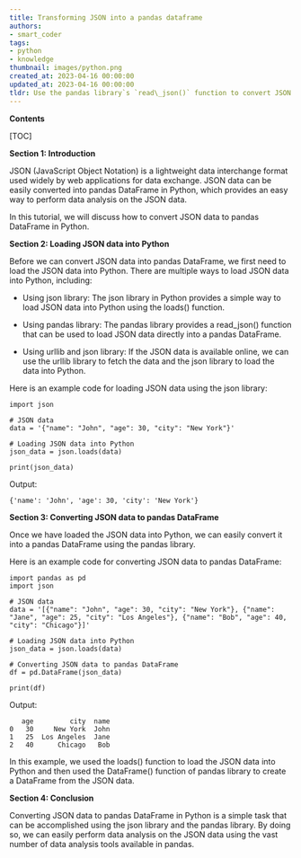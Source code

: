 ```yaml
---
title: Transforming JSON into a pandas dataframe
authors:
- smart_coder
tags:
- python
- knowledge
thumbnail: images/python.png
created_at: 2023-04-16 00:00:00
updated_at: 2023-04-16 00:00:00
tldr: Use the pandas library`s `read\_json()` function to convert JSON data to a pandas DataFrame in Python.
---
```


**Contents**

[TOC]

**Section 1: Introduction**

JSON (JavaScript Object Notation) is a lightweight data interchange format used widely by web applications for data exchange. JSON data can be easily converted into pandas DataFrame in Python, which provides an easy way to perform data analysis on the JSON data.

In this tutorial, we will discuss how to convert JSON data to pandas DataFrame in Python. 

**Section 2: Loading JSON data into Python**

Before we can convert JSON data into pandas DataFrame, we first need to load the JSON data into Python. There are multiple ways to load JSON data into Python, including:

- Using json library: The json library in Python provides a simple way to load JSON data into Python using the loads() function.

- Using pandas library: The pandas library provides a read_json() function that can be used to load JSON data directly into a pandas DataFrame.

- Using urllib and json library: If the JSON data is available online, we can use the urllib library to fetch the data and the json library to load the data into Python.

Here is an example code for loading JSON data using the json library:

```
import json

# JSON data
data = '{"name": "John", "age": 30, "city": "New York"}'

# Loading JSON data into Python
json_data = json.loads(data)

print(json_data)
```

Output:
```
{'name': 'John', 'age': 30, 'city': 'New York'}
```

**Section 3: Converting JSON data to pandas DataFrame**

Once we have loaded the JSON data into Python, we can easily convert it into a pandas DataFrame using the pandas library.

Here is an example code for converting JSON data to pandas DataFrame:
```
import pandas as pd
import json

# JSON data
data = '[{"name": "John", "age": 30, "city": "New York"}, {"name": "Jane", "age": 25, "city": "Los Angeles"}, {"name": "Bob", "age": 40, "city": "Chicago"}]'

# Loading JSON data into Python
json_data = json.loads(data)

# Converting JSON data to pandas DataFrame
df = pd.DataFrame(json_data)

print(df)
```

Output:
```
   age         city  name
0   30     New York  John
1   25  Los Angeles  Jane
2   40      Chicago   Bob
```
In this example, we used the loads() function to load the JSON data into Python and then used the DataFrame() function of pandas library to create a DataFrame from the JSON data.

**Section 4: Conclusion**

Converting JSON data to pandas DataFrame in Python is a simple task that can be accomplished using the json library and the pandas library. By doing so, we can easily perform data analysis on the JSON data using the vast number of data analysis tools available in pandas.
